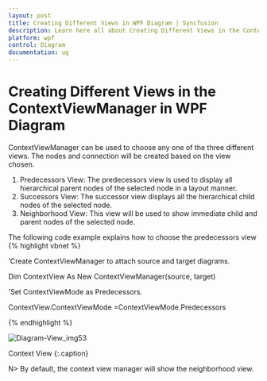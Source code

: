```yaml
---
layout: post
title: Creating Different Views in WPF Diagram | Syncfusion
description: Learn here all about Creating Different Views in the ContextViewManager support in Syncfusion WPF Diagram (classic) control and more.
platform: wpf
control: Diagram
documentation: ug
---
```


# Creating Different Views in the ContextViewManager in WPF Diagram

ContextViewManager can be used to choose any one of the three different views. The nodes and connection will be created based on the view chosen.

1. Predecessors View: The predecessors view is used to display all hierarchical parent nodes of the selected node in a layout manner. 
2. Successors View: The successor view displays all the hierarchical child nodes of the selected node.
3. Neighborhood View: This view will be used to show immediate child and parent nodes of the selected node.

The following code example explains how to choose the predecessors view
{% highlight vbnet %}




‘Create ContextViewManager to attach source and target diagrams.

Dim ContextView As New ContextViewManager(source, target)

'Set ContextViewMode as Predecessors.

ContextView.ContextViewMode =ContextViewMode.Predecessors

{% endhighlight  %}

![Diagram-View_img53](Diagram-View_images/Diagram-View_img53.png)



Context View
{:.caption}

N> By default, the context view manager will show the neighborhood view.

